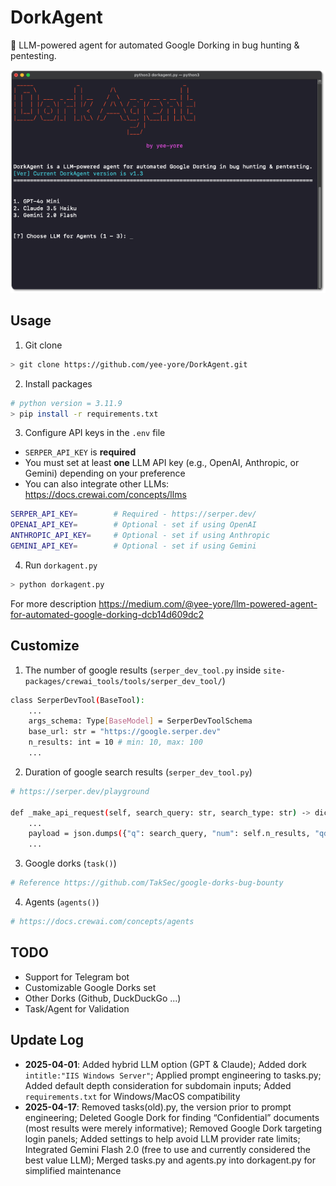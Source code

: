 # DorkAgent
🤖 LLM-powered agent for automated Google Dorking in bug hunting &amp; pentesting.

<img src="banner.png" alt="banner" width="700">                   
                                                                                                    
## Usage
1. Git clone
```bash
> git clone https://github.com/yee-yore/DorkAgent.git
```

2. Install packages
```bash
# python version = 3.11.9
> pip install -r requirements.txt
```

3. Configure API keys in the `.env` file  
- `SERPER_API_KEY` is **required**  
- You must set at least **one** LLM API key (e.g., OpenAI, Anthropic, or Gemini) depending on your preference  
- You can also integrate other LLMs: https://docs.crewai.com/concepts/llms
```bash
SERPER_API_KEY=        # Required - https://serper.dev/
OPENAI_API_KEY=        # Optional - set if using OpenAI
ANTHROPIC_API_KEY=     # Optional - set if using Anthropic
GEMINI_API_KEY=        # Optional - set if using Gemini
```

4. Run `dorkagent.py`
```bash
> python dorkagent.py
```

For more description
https://medium.com/@yee-yore/llm-powered-agent-for-automated-google-dorking-dcb14d609dc2

## Customize
1. The number of google results (`serper_dev_tool.py` inside `site-packages/crewai_tools/tools/serper_dev_tool/`)
```bash
class SerperDevTool(BaseTool):
    ...
    args_schema: Type[BaseModel] = SerperDevToolSchema
    base_url: str = "https://google.serper.dev"
    n_results: int = 10 # min: 10, max: 100
    ...
```
2. Duration of google search results (`serper_dev_tool.py`)

```bash
# https://serper.dev/playground

def _make_api_request(self, search_query: str, search_type: str) -> dict:
    ...
    payload = json.dumps({"q": search_query, "num": self.n_results, "qdr:m"}) # Past week: "qdr:w", Past month: "qdr:m"
    ...
```
3. Google dorks (`task()`)
```bash
# Reference https://github.com/TakSec/google-dorks-bug-bounty
```
4. Agents (`agents()`)
```bash
# https://docs.crewai.com/concepts/agents
```

## TODO
- Support for Telegram bot
- Customizable Google Dorks set
- Other Dorks (Github, DuckDuckGo ...)
- Task/Agent for Validation


## Update Log
- **2025-04-01**: Added hybrid LLM option (GPT & Claude); Added dork `intitle:"IIS Windows Server"`; Applied prompt engineering to tasks.py; Added default depth consideration for subdomain inputs; Added `requirements.txt` for Windows/MacOS compatibility
- **2025-04-17**: Removed tasks(old).py, the version prior to prompt engineering; Deleted Google Dork for finding “Confidential” documents (most results were merely informative); Removed Google Dork targeting login panels; Added settings to help avoid LLM provider rate limits; Integrated Gemini Flash 2.0 (free to use and currently considered the best value LLM); Merged tasks.py and agents.py into dorkagent.py for simplified maintenance
